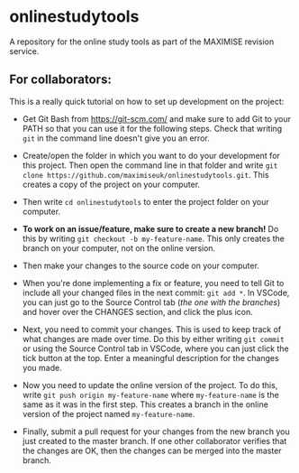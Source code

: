 # onlinestudytools

A repository for the online study tools as part of the MAXIMISE revision service.

## For collaborators:

This is a really quick tutorial on how to set up development on the project:

-   Get Git Bash from https://git-scm.com/ and make sure to add Git to your PATH so that you can use it for the following steps. Check that writing `git` in the command line doesn't give you an error.

-   Create/open the folder in which you want to do your development for this project. Then open the command line in that folder and write `git clone https://github.com/maximiseuk/onlinestudytools.git`. This creates a copy of the project on your computer.

-   Then write `cd onlinestudytools` to enter the project folder on your computer.

-   **To work on an issue/feature, make sure to create a new branch!** Do this by writing `git checkout -b my-feature-name`. This only creates the branch on your computer, not on the online version.

-   Then make your changes to the source code on your computer.

-   When you're done implementing a fix or feature, you need to tell Git to include all your changed files in the next commit: `git add *`. In VSCode, you can just go to the Source Control tab (_the one with the branches_) and hover over the CHANGES section, and click the plus icon.

-   Next, you need to commit your changes. This is used to keep track of what changes are made over time. Do this by either writing `git commit` or using the Source Control tab in VSCode, where you can just click the tick button at the top. Enter a meaningful description for the changes you made.

-   Now you need to update the online version of the project. To do this, write `git push origin my-feature-name` where `my-feature-name` is the same as it was in the first step. This creates a branch in the online version of the project named `my-feature-name`.

-   Finally, submit a pull request for your changes from the new branch you just created to the master branch. If one other collaborator verifies that the changes are OK, then the changes can be merged into the master branch.
